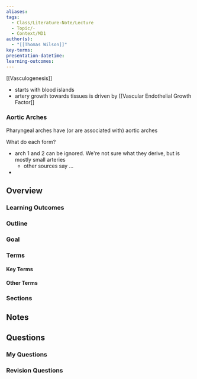 ```yaml
---
aliases: 
tags:
  - Class/Literature-Note/Lecture
  - Topic/-
  - Context/MD1
author(s):
  - "[[Thomas Wilson]]"
key-terms: 
presentation-datetime: 
learning-outcomes:
---
```


[[Vasculogenesis]]
- starts with blood islands
- artery growth towards tissues is driven by [[Vascular Endothelial Growth Factor]]

### Aortic Arches
Pharyngeal arches have (or are associated with) aortic arches

What do each form?
- arch 1 and 2 can be ignored. We're not sure what they derive, but is mostly small arteries
	- other sources say ...
-  
## Overview
### Learning Outcomes

### Outline

### Goal

### Terms
#### Key Terms

#### Other Terms

### Sections


## Notes


## Questions

### My Questions
### Revision Questions




